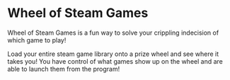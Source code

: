 Wheel of Steam Games
=================
Wheel of Steam Games is a fun way to solve your crippling indecision of which game to play!

Load your entire steam game library onto a prize wheel and see where it takes you! You have control of what games show up on the wheel and are able to launch them from the program!
